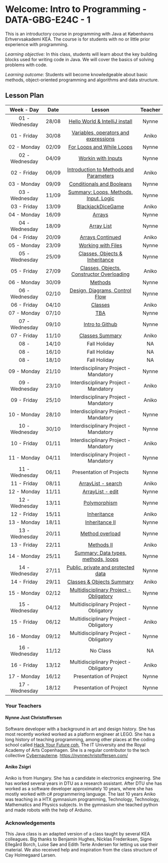 # Welcome: Intro to Programming - DATA-GBG-E24C - 1


This is an introductory course in programming with Java at Københavns Erhvervsakademi KEA. The course is for students with no or little prior experience with programming.


*Learning objective:* In this class, students will learn about the key building blocks used for writing code in Java. We will cover the basics of solving problems with code.


*Learning outcome:* Students will become knowledgeable about basic methods, object-oriented programming and algorithms and data structure.

## Lesson Plan

|   Week - Day   | Date  |                                   Lesson                                   | Teacher |
| :------------: | :---: | :------------------------------------------------------------------------: | :-----: |
| 01 - Wednesday | 28/08 |     [Hello World & IntelliJ install](./lessons/week-01/2-wednesday.md)     |  Nynne  |
|  01 - Friday   | 30/08 |   [Variables, operators and expressions](./lessons/week-01/3-friday.md)    |  Aniko  |
|  02 - Monday   | 02/09 |         [For Loops and While Loops](./lessons/week-02/1-monday.md)         |  Nynne  |
| 02 - Wednesday | 04/09 |       [Workin with Inputs](./lessons/week-02/2-wednesday.md)               |  Nynne  |
|  02 - Friday   | 06/09 |  [Introduction to Methods and Parameters](./lessons/week-02/3-friday.md)   |  Aniko  |
|  03 - Monday   | 09/09 |            [Conditionals and Booleans](./lessons/week-03/1-monday.md)      |  Nynne  |
| 03 - Wednesday | 11/09 |  [Summary: Loops, Methods, Input, Logic](./lessons/week-03/2-wednesday.md) |  Nynne  |
|  03 - Friday   | 13/09 |               [BlackjackDiceGame](./lessons/week-03/3-friday.md)           |  Aniko  |
|  04 - Monday   | 16/09 |                  [Arrays](./lessons/week-04/1-monday.md)                   |  Nynne  |
| 04 - Wednesday | 18/09 |               [Array List](./lessons/week-04/2-wednesday.md)               |  Nynne  |
|  04 - Friday   | 20/09 |             [Arrays Continued](./lessons/week-04/3-friday.md)              |  Aniko  |
|  05 - Monday   | 23/09 |            [Working with Files](./lessons/week-05/1-monday.md)             |  Nynne  |
| 05 - Wednesday | 25/09 |     [Classes, Objects & Inheritance](./lessons/week-05/2-wednesday.md)     |  Nynne  |
|  05 - Friday   | 27/09 | [Classes, Objects, Constructor Overloading](./lessons/week-05/3-friday.md) |  Aniko  |
|  06 - Monday   | 30/09 |                   [Methods](./lessons/week-06/1-monday.md)                 |  Nynne  |
| 06 - Wednesday | 02/10 |    [Design, Diagrams, Control Flow](./lessons/week-06/2-wednesday.md)      |  Nynne  |
|  06 - Friday   | 04/10 |                 [Classes](./lessons/week-06/3-friday.md)                   |  Aniko  |
|  07 - Monday   | 07/10 |                 [TBA](./lessons/week-07/1-monday.md)                       |  Nynne  |
| 07 - Wednesday | 09/10 |            [Intro to Github](./lessons/week-07/2-wednesday.md)             |  Nynne  |
|  07 - Friday   | 11/10 |             [Classes Summary](./lessons/week-07/3-friday.md)               |  Aniko  |
|      08 -      | 14/10 |                                Fall Holiday                                |   NA    |
|      08 -      | 16/10 |                                Fall Holiday                                |   NA    |
|      08 -      | 18/10 |                                Fall Holiday                                |   NA    |
|  09 - Monday   | 21/10 |                   Interdisciplinary Project - Mandatory                    |  Nynne  |
| 09 - Wednesday | 23/10 |                   Interdisciplinary Project - Mandatory                    |  Aniko  |
|  09 - Friday   | 25/10 |                   Interdisciplinary Project - Mandatory                    |  Aniko  |
|  10 - Monday   | 28/10 |                   Interdisciplinary Project - Mandatory                    |  Nynne  |
| 10 - Wednesday | 30/10 |                   Interdisciplinary Project - Mandatory                    |  Nynne  |
|  10 - Friday   | 01/11 |                   Interdisciplinary Project - Mandatory                    |  Aniko  |
|  11 - Monday   | 04/11 |                   Interdisciplinary Project - Mandatory                    |  Nynne  |
| 11 - Wednesday | 06/11 |                          Presentation of Projects                          |  Nynne  |
|  11 - Friday   | 08/11 |            [ArrayList - search](./lessons/week-11/3-friday.md)             |  Aniko  |
|  12 - Monday   | 11/11 |             [ArrayList - edit](./lessons/week-12/1-monday.md)              |  Nynne  |
| 12 - Wednesday | 13/11 |              [Polymorphism](./lessons/week-12/2-wednesday.md)              |  Nynne  |
|  12 - Friday   | 15/11 |                [Inheritance](./lessons/week-12/3-friday.md)                |  Aniko  |
|  13 - Monday   | 18/11 |              [Inheritance II](./lessons/week-13/1-monday.md)               |  Nynne  |
| 13 - Wednesday | 20/11 |           [Method overload](./lessons/week-13/2-wednesday.md)              |  Nynne  |
|  13 - Friday   | 22/11 |                [Methods II](./lessons/week-13/3-friday.md)                 |  Aniko  |
|  14 - Monday   | 25/11 |    [Summary: Data types, methods, loops](./lessons/week-14/1-monday.md)    |  Nynne  |
| 14 - Wednesday | 27/11 |   [Public, private and protected data](./lessons/week-14/2-wednesday.md)   |  Nynne  |
|  14 - Friday   | 29/11 |         [Classes & Objects Summary](./lessons/week-14/3-friday.md)         |  Aniko  |
|  15 - Monday   | 02/12 |  [Multidisciplinary Project - Obligatory](./lessons/week-15/1-monday.md)   |  Nynne  |
| 15 - Wednesday | 04/12 |                   Multidisciplinary Project - Obligatory                   |  Nynne  |
|  15 - Friday   | 06/12 |                   Multidisciplinary Project - Obligatory                   |  Aniko  |
|  16 - Monday   | 09/12 |                   Multidisciplinary Project - Obligatory                   |  Nynne  |
| 16 - Wednesday | 11/12 |                                  No Class                                  |   NA    |
|  16 - Friday   | 13/12 |                   Multidisciplinary Project - Obligatory                   |  Aniko  |
|  17 - Monday   | 16/12 |                          Presentation of Project                           |  Nynne  |
| 17 - Wednesday | 18/12 |                          Presentation of Project                           |  Nynne  |

  
### Your Teachers

#### Nynne Just Christoffersen
Software developer with a background in art and design history. She has most recently worked worked as a platform engineer at LEGO. She has a long history of teaching programming, among other places at the coding school called [Hack Your Future cph](https://www.hackyourfuture.dk/), The IT University and the Royal Academy of Arts Copenhagen. She is a regular contributor to the tech collective [Cybernauterne](https://cybernauterne.dk/). 
https://nynnechristoffersen.com/

#### Aniko Zsigri

Aniko is from Hungary. She has a candidate in electronics engineering. She has worked several years in DTU as a research assistant. After DTU she has worked as a software developer approximately 10 years, where she has mostly worked with c# programmering language. The last 10 years Aniko was teaching in a HTX gymnasium programming, Technology, Technology, Mathematics and Physics subjects. In the gymnasium she teached python and made robots with the help of Arduino.  

### Acknowledgements

This Java class is an adapted version of a class taught by several KEA colleagues. Big thanks to Benjamin Hughes, Nicklas Frederiksen, Signe Ellegård Borch, Luise Søe and Edith Terte Andersen for letting us use their material. We also received help and inspiration from the class structure of Cay Holmegaard Larsen. 
